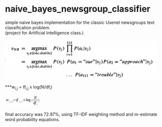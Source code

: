 # naive_bayes_newsgroup_classifier
simple naive bayes implementation for the classic Usenet newsgroups text classification problem.
<br>(project for Artificial Intelligence class.)

![probability equation image](equation.png "naive Bayes classification equation")

***w<sub>i,j</sub> = tf<sub>i,j</sub> x log(N/df<sub>i</sub>)

![tf-idf equation image](tfidf-equation.png "term frequency - inverse document frequency equation") 

final accuracy was 72.97%, using TF-IDF weighting method and m-estimate word probability equations.


